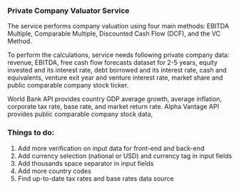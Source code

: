 
### Private Company Valuator Service

The service performs company valuation using four main methods: 
EBITDA Multiple, Comparable Multiple, Discounted Cash Flow (DCF), 
and the VC Method.

To perform the calculations, service needs following private 
company data: revenue, EBITDA, free cash flow forecasts dataset 
for 2-5 years, equity invested and its interest rate, debt borrowed 
and its interest rate, cash and equivalents, venture exit year and 
venture interest rate, market share and public comparable company 
stock ticker.

World Bank API provides country GDP average growth, average inflation, 
corporate tax rate, base rate, and market return rate. Alpha Vantage 
API provides public comparable company stock data,


### Things to do:
1. Add more verification on input data for front-end and back-end
2. Add currency selection (national or USD) and currency tag in input fields
3. Add thousands space separator in input fields
4. Add more country codes
5. Find up-to-date tax rates and base rates data source
